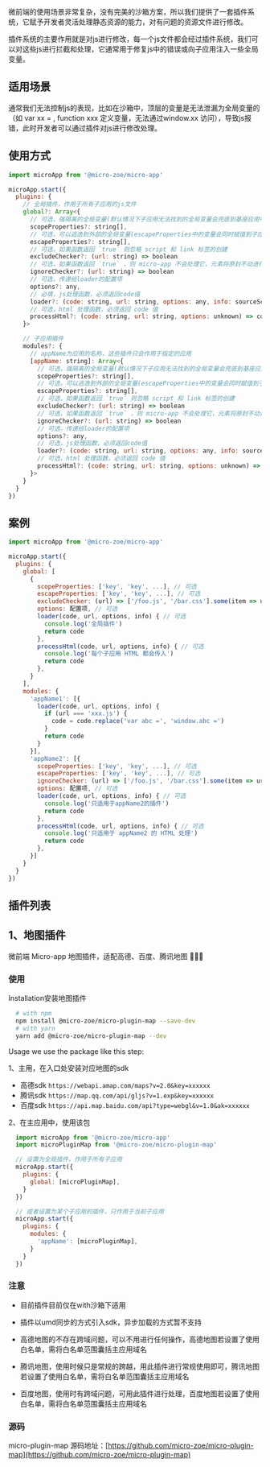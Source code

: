 微前端的使用场景非常复杂，没有完美的沙箱方案，所以我们提供了一套插件系统，它赋予开发者灵活处理静态资源的能力，对有问题的资源文件进行修改。

插件系统的主要作用就是对js进行修改，每一个js文件都会经过插件系统，我们可以对这些js进行拦截和处理，它通常用于修复js中的错误或向子应用注入一些全局变量。

## 适用场景
通常我们无法控制js的表现，比如在沙箱中，顶层的变量是无法泄漏为全局变量的（如 var xx = , function xxx 定义变量，无法通过window.xx 访问），导致js报错，此时开发者可以通过插件对js进行修改处理。

## 使用方式
```js
import microApp from '@micro-zoe/micro-app'

microApp.start({
  plugins: {
    // 全局插件，作用于所有子应用的js文件
    global?: Array<{
      // 可选，强隔离的全局变量(默认情况下子应用无法找到的全局变量会兜底到基座应用中，scopeProperties可以禁止这种情况)
      scopeProperties?: string[],
      // 可选，可以逃逸到外部的全局变量(escapeProperties中的变量会同时赋值到子应用和外部真实的window上)
      escapeProperties?: string[],
      // 可选，如果函数返回 `true` 则忽略 script 和 link 标签的创建
      excludeChecker?: (url: string) => boolean
      // 可选，如果函数返回 `true` ，则 micro-app 不会处理它，元素将原封不动进行渲染
      ignoreChecker?: (url: string) => boolean
      // 可选，传递给loader的配置项
      options?: any,
      // 必填，js处理函数，必须返回code值
      loader?: (code: string, url: string, options: any, info: sourceScriptInfo) => code,
      // 可选，html 处理函数，必须返回 code 值
      processHtml?: (code: string, url: string, options: unknown) => code
    }>

    // 子应用插件
    modules?: {
      // appName为应用的名称，这些插件只会作用于指定的应用
      [appName: string]: Array<{
        // 可选，强隔离的全局变量(默认情况下子应用无法找到的全局变量会兜底到基座应用中，scopeProperties可以禁止这种情况)
        scopeProperties?: string[],
        // 可选，可以逃逸到外部的全局变量(escapeProperties中的变量会同时赋值到子应用和外部真实的window上)
        escapeProperties?: string[],
        // 可选，如果函数返回 `true` 则忽略 script 和 link 标签的创建
        excludeChecker?: (url: string) => boolean
        // 可选，如果函数返回 `true` ，则 micro-app 不会处理它，元素将原封不动进行渲染
        ignoreChecker?: (url: string) => boolean
        // 可选，传递给loader的配置项
        options?: any,
        // 可选，js处理函数，必须返回code值
        loader?: (code: string, url: string, options: any, info: sourceScriptInfo) => code,
        // 可选，html 处理函数，必须返回 code 值
        processHtml?: (code: string, url: string, options: unknown) => code
      }>
    }
  }
})
```

## 案例
```js
import microApp from '@micro-zoe/micro-app'

microApp.start({
  plugins: {
    global: [
      {
        scopeProperties: ['key', 'key', ...], // 可选
        escapeProperties: ['key', 'key', ...], // 可选
        excludeChecker: (url) => ['/foo.js', '/bar.css'].some(item => url.includes(item)), // 可选
        options: 配置项, // 可选
        loader(code, url, options, info) { // 可选
          console.log('全局插件')
          return code
        },
        processHtml(code, url, options, info) { // 可选
          console.log('每个子应用 HTML 都会传入')
          return code
        },
      }
    ],
    modules: {
      'appName1': [{
        loader(code, url, options, info) {
          if (url === 'xxx.js') {
            code = code.replace('var abc =', 'window.abc =')
          }
          return code
        }
      }],
      'appName2': [{
        scopeProperties: ['key', 'key', ...], // 可选
        escapeProperties: ['key', 'key', ...], // 可选
        ignoreChecker: (url) => ['/foo.js', '/bar.css'].some(item => url.includes(item)), // 可选
        options: 配置项, // 可选
        loader(code, url, options, info) { // 可选
          console.log('只适用于appName2的插件')
          return code
        },
        processHtml(code, url, options, info) { // 可选
          console.log('只适用于 appName2 的 HTML 处理')
          return code
        },
      }]
    }
  }
})
```

## 插件列表
## 1、地图插件
微前端 Micro-app 地图插件，适配高德、百度、腾讯地图 🎉🎉🎉

### 使用

Installation安装地图插件

```bash
  # with npm
  npm install @micro-zoe/micro-plugin-map --save-dev
  # with yarn
  yarn add @micro-zoe/micro-plugin-map --dev
```

Usage
we use the package like this step:

1、主用，在入口处安装对应地图的sdk

- 高德sdk `https://webapi.amap.com/maps?v=2.0&key=xxxxxx`
- 腾讯sdk `https://map.qq.com/api/gljs?v=1.exp&key=xxxxxx`
- 百度sdk `https://api.map.baidu.com/api?type=webgl&v=1.0&ak=xxxxxx`

2、在主应用中，使用该包

```js
  import microApp from '@micro-zoe/micro-app'
  import microPluginMap from '@micro-zoe/micro-plugin-map'

  // 设置为全局插件，作用于所有子应用
  microApp.start({
    plugins: {
      global: [microPluginMap],
    }
  })

  // 或者设置为某个子应用的插件，只作用于当前子应用
  microApp.start({
    plugins: {
      modules: {
        'appName': [microPluginMap],
      }
    }
  })
```

### 注意

- 目前插件目前仅在with沙箱下适用

- 插件以umd同步的方式引入sdk，异步加载的方式暂不支持

- 高德地图的不存在跨域问题，可以不用进行任何操作，高德地图若设置了使用白名单，需将白名单范围囊括主应用域名

- 腾讯地图，使用时候只是常规的跨越，用此插件进行常规使用即可，腾讯地图若设置了使用白名单，需将白名单范围囊括主应用域名

- 百度地图，使用时有跨域问题，可用此插件进行处理，百度地图若设置了使用白名单，需将白名单范围囊括主应用域名

### 源码
micro-plugin-map 源码地址：[https://github.com/micro-zoe/micro-plugin-map](https://github.com/micro-zoe/micro-plugin-map)
